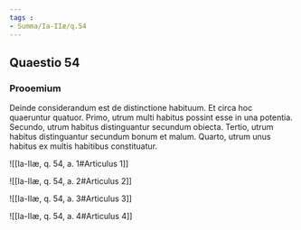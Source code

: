 ```yaml
---
tags : 
- Summa/Ia-IIæ/q.54
---
```


## Quaestio 54

### Prooemium

Deinde considerandum est de distinctione habituum. Et circa hoc quaeruntur quatuor. Primo, utrum multi habitus possint esse in una potentia. Secundo, utrum habitus distinguantur secundum obiecta. Tertio, utrum habitus distinguantur secundum bonum et malum. Quarto, utrum unus habitus ex multis habitibus constituatur.

![[Ia-IIæ, q. 54, a. 1#Articulus 1]]

![[Ia-IIæ, q. 54, a. 2#Articulus 2]]

![[Ia-IIæ, q. 54, a. 3#Articulus 3]]

![[Ia-IIæ, q. 54, a. 4#Articulus 4]]

